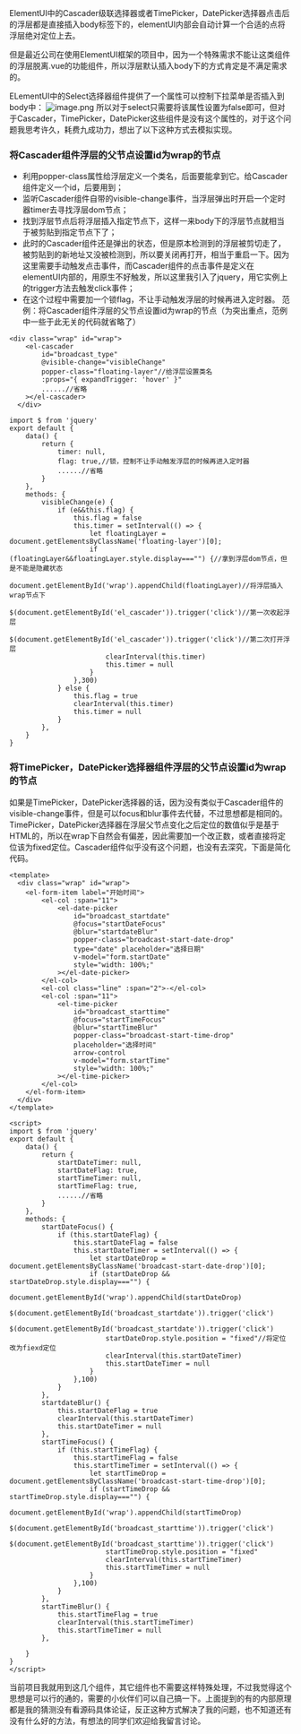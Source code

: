 ElementUI中的Cascader级联选择器或者TimePicker，DatePicker选择器点击后的浮层都是直接插入body标签下的，elementUI内部会自动计算一个合适的点将浮层绝对定位上去。

但是最近公司在使用ElementUI框架的项目中，因为一个特殊需求不能让这类组件的浮层脱离.vue的功能组件，所以浮层默认插入body下的方式肯定是不满足需求的。

ELementUI中的Select选择器组件提供了一个属性可以控制下拉菜单是否插入到body中：
![image.png](http://localhost:80/upload/483347298-5ec9274176f50_articlex.png)
所以对于select只需要将该属性设置为false即可，但对于Cascader，TimePicker，DatePicker这些组件是没有这个属性的，对于这个问题我思考许久，耗费九成功力，想出了以下这种方式去模拟实现。

### 将Cascader组件浮层的父节点设置id为wrap的节点

- 利用popper-class属性给浮层定义一个类名，后面要能拿到它。给Cascader组件定义一个id，后要用到；
- 监听Cascader组件自带的visible-change事件，当浮层弹出时开启一个定时器timer去寻找浮层dom节点；
- 找到浮层节点后将浮层插入指定节点下，这样一来body下的浮层节点就相当于被剪贴到指定节点下了；
- 此时的Cascader组件还是弹出的状态，但是原本检测到的浮层被剪切走了，被剪贴到的新地址又没被检测到，所以要关闭再打开，相当于重启一下。因为这里需要手动触发点击事件，而Cascader组件的点击事件是定义在elementUI内部的，用原生不好触发，所以这里我引入了jquery，用它实例上的trigger方法去触发click事件；
- 在这个过程中需要加一个锁flag，不让手动触发浮层的时候再进入定时器。
范例：将Cascader组件浮层的父节点设置id为wrap的节点（为突出重点，范例中一些于此无关的代码就省略了）
```
<div class="wrap" id="wrap">
    <el-cascader 
        id="broadcast_type" 
        @visible-change="visibleChange"
        popper-class="floating-layer"//给浮层设置类名 
        :props="{ expandTrigger: 'hover' }" 
        ......//省略
    ></el-cascader>
  </div>
```

```
import $ from 'jquery'
export default {
    data() {
        return {
            timer: null,
            flag: true,//锁，控制不让手动触发浮层的时候再进入定时器
            ......//省略
        }
    },
    methods: {
        visibleChange(e) {
            if (e&&this.flag) {
                this.flag = false
                this.timer = setInterval(() => {
                    let floatingLayer = document.getElementsByClassName('floating-layer')[0];
                    if (floatingLayer&&floatingLayer.style.display==="") {//拿到浮层dom节点，但是不能是隐藏状态
                        document.getElementById('wrap').appendChild(floatingLayer)//将浮层插入wrap节点下
                        $(document.getElementById('el_cascader')).trigger('click')//第一次收起浮层
                        $(document.getElementById('el_cascader')).trigger('click')//第二次打开浮层
                        clearInterval(this.timer)
                        this.timer = null
                    }
                },300)
            } else {
                this.flag = true
                clearInterval(this.timer)
                this.timer = null
            }
        },
    }
}
```

### 将TimePicker，DatePicker选择器组件浮层的父节点设置id为wrap的节点
如果是TimePicker，DatePicker选择器的话，因为没有类似于Cascader组件的visible-change事件，但是可以focus和blur事件去代替，不过思想都是相同的。
TimePicker，DatePicker选择器在浮层父节点变化之后定位的数值似乎是基于HTML的，所以在wrap下自然会有偏差，因此需要加一个改正数，或者直接将定位该为fixed定位。Cascader组件似乎没有这个问题，也没有去深究，下面是简化代码。
```
<template>
  <div class="wrap" id="wrap">
    <el-form-item label="开始时间">
        <el-col :span="11">
            <el-date-picker 
                id="broadcast_startdate" 
                @focus="startDateFocus" 
                @blur="startdateBlur" 
                popper-class="broadcast-start-date-drop" 
                type="date" placeholder="选择日期" 
                v-model="form.startDate" 
                style="width: 100%;"
            ></el-date-picker>
        </el-col>
        <el-col class="line" :span="2">-</el-col>
        <el-col :span="11">
            <el-time-picker 
                id="broadcast_starttime"
                @focus="startTimeFocus" 
                @blur="startTimeBlur" 
                popper-class="broadcast-start-time-drop" 
                placeholder="选择时间" 
                arrow-control 
                v-model="form.startTime" 
                style="width: 100%;"
            ></el-time-picker>
        </el-col>
    </el-form-item>
  </div>
</template>

<script>
import $ from 'jquery'
export default {
    data() {
        return {
            startDateTimer: null,
            startDateFlag: true,
            startTimeTimer: null,
            startTimeFlag: true,
            ......//省略
        }
    },
    methods: {
        startDateFocus() {
            if (this.startDateFlag) {
                this.startDateFlag = false
                this.startDateTimer = setInterval(() => {
                    let startDateDrop = document.getElementsByClassName('broadcast-start-date-drop')[0];
                    if (startDateDrop && startDateDrop.style.display==="") {
                        document.getElementById('wrap').appendChild(startDateDrop)
                        $(document.getElementById('broadcast_startdate')).trigger('click')
                        $(document.getElementById('broadcast_startdate')).trigger('click')
                        startDateDrop.style.position = "fixed"//将定位改为fiexd定位
                        clearInterval(this.startDateTimer)
                        this.startDateTimer = null
                    }
                },100)
            }
        },
        startdateBlur() {
            this.startDateFlag = true
            clearInterval(this.startDateTimer)
            this.startDateTimer = null
        },
        startTimeFocus() {
            if (this.startTimeFlag) {
                this.startTimeFlag = false
                this.startTimeTimer = setInterval(() => {
                    let startTimeDrop = document.getElementsByClassName('broadcast-start-time-drop')[0];
                    if (startTimeDrop && startTimeDrop.style.display==="") {
                        document.getElementById('wrap').appendChild(startTimeDrop)
                        $(document.getElementById('broadcast_starttime')).trigger('click')
                        $(document.getElementById('broadcast_starttime')).trigger('click')
                        startTimeDrop.style.position = "fixed"
                        clearInterval(this.startTimeTimer)
                        this.startTimeTimer = null
                    }
                },100)
            }
        },
        startTimeBlur() {
            this.startTimeFlag = true
            clearInterval(this.startTimeTimer)
            this.startTimeTimer = null
        },

    }
}
</script>
```

当前项目我就用到这几个组件，其它组件也不需要这样特殊处理，不过我觉得这个思想是可以行的通的，需要的小伙伴们可以自己搞一下。上面提到的有的内部原理都是我的猜测没有看源码具体论证，反正这种方式解决了我的问题，也不知道还有没有什么好的方法，有想法的同学们欢迎给我留言讨论。